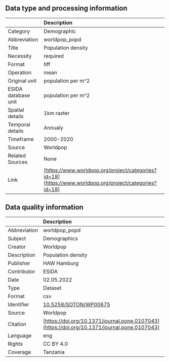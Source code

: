 ## Data type and processing information 

|                     | Description                                                                                            |
|:--------------------|:-------------------------------------------------------------------------------------------------------|
| Category            | Demographic                                                                                            |
| Abbreviation        | worldpop_popd                                                                                          |
| Title               | Population density                                                                                     |
| Necessity           | required                                                                                               |
| Format              | tiff                                                                                                   |
| Operation           | mean                                                                                                   |
| Original unit       | population per m^2                                                                                     |
| ESIDA database unit | population per m^2                                                                                     |
| Spatial details     | 1km raster                                                                                             |
| Temporal details    | Annualy                                                                                                |
| Timeframe           | 2000-2020                                                                                              |
| Source              | Worldpop                                                                                               |
| Related Sources     | None                                                                                                   |
| Link                | [https://www.worldpop.org/project/categories?id=18](https://www.worldpop.org/project/categories?id=18) |

## Data quality information 

|              | Description                                                                                  |
|:-------------|:---------------------------------------------------------------------------------------------|
| Abbreviation | worldpop_popd                                                                                |
| Subject      | Demographics                                                                                 |
| Creator      | Worldpop                                                                                     |
| Description  | Population density                                                                           |
| Publisher    | HAW Hamburg                                                                                  |
| Contributor  | ESIDA                                                                                        |
| Date         | 02.05.2022                                                                                   |
| Type         | Dataset                                                                                      |
| Format       | csv                                                                                          |
| Identifier   | [10.5258/SOTON/WP00675](https://doi.org/10.5258/SOTON/WP00675)                               |
| Source       | Worldpop                                                                                     |
| Citation     | [https://doi.org/10.1371/journal.pone.0107043](https://doi.org/10.1371/journal.pone.0107043) |
| Language     | eng                                                                                          |
| Rights       | CC BY 4.0                                                                                    |
| Coverage     | Tanzania                                                                                     |